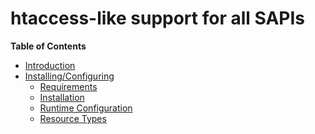 htaccess-like support for all SAPIs
===================================

**Table of Contents**

-   [Introduction](/intro/htscanner.html)
-   [Installing/Configuring](/htscanner/setup.html)
    -   [Requirements](/htscanner/setup.html#Requirements)
    -   [Installation](/htscanner/setup.html#Installation)
    -   [Runtime
        Configuration](/htscanner/setup.html#Runtime%20Configuration)
    -   [Resource Types](/htscanner/setup.html#Resource%20Types)
